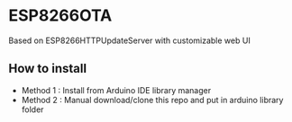 # ESP8266OTA
Based on ESP8266HTTPUpdateServer with customizable web UI

## How to install 
- Method 1 : Install from Arduino IDE library manager 
- Method 2 : Manual download/clone this repo and put in arduino library folder
